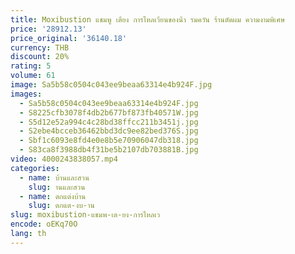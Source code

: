 ```yaml
---
title: Moxibustion แชมพู เตียง การไหลเวียนของน้ํา รมควัน ร้านตัดผม ความงามพิเศษ
price: '28912.13'
price_original: '36140.18'
currency: THB
discount: 20%
rating: 5
volume: 61
image: Sa5b58c0504c043ee9beaa63314e4b924F.jpg
images:
  - Sa5b58c0504c043ee9beaa63314e4b924F.jpg
  - S8225cfb3078f4db2b677bf873fb40571W.jpg
  - S5d12e52a994c4c28bd38ffcc211b3451j.jpg
  - S2ebe4bcceb36462bbd3dc9ee82bed376S.jpg
  - Sbf1c6093e8fd4e0e8b5e70906047db318.jpg
  - S83ca8f3988db4f31be5b2107db703881B.jpg
video: 4000243838057.mp4
categories:
  - name: บ้านและสวน
    slug: านและสวน
  - name: ตกแต่งบ้าน
    slug: ตกแต-งบ-าน
slug: moxibustion-แชมพ-เต-ยง-การไหลเว
encode: oEKq70O
lang: th
---
```

  